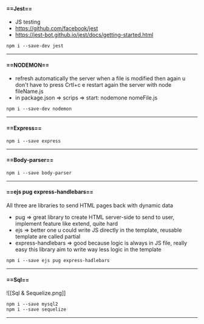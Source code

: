 #### ==Jest==
- JS testing
- https://github.com/facebook/jest
- https://jest-bot.github.io/jest/docs/getting-started.html
```console
npm i --save-dev jest
```
---
#### ==NODEMON==
- refresh automatically the server when a file is modified then again u don't have to press Crtl+c e restart again the server with  node fileName.js
- in package.json => scrips => start: nodemone nomeFile.js
```console
npm i --save-dev nodemon
```
---
#### ==Express==
```console
npm i --save express
```
---
#### ==Body-parser==
```console
npm i --save body-parser
```
---
#### ==ejs pug express-handlebars==
All three are libraries to send HTML pages back with dynamic data
- pug => great library to create HTML server-side to send to user, implement feature like extend, quite hard
- ejs => better one u could write JS directly in the template, reusable template are called partial 
- express-handlebars => good because logic is always in JS file, really easy this library aim to write way less logic in the template 
```console
npm i --save ejs pug express-hadlebars
```
---
#### ==Sql==

 ![[Sql & Sequelize.png]]
 
```console
npm i --save mysql2
npm i --save sequelize
```
---